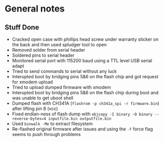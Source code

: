 # General notes

## Stuff Done

* Cracked open case with phillips head screw under warranty sticker on the back and then used spludger tool to open
* Removed solder from serial header
* Soldered pins to serial header
* Monitored serial port with 115200 baud using a TTL level USB serial adapt
* Tried to send commands to serial without any luck
* Interupted boot by bridging pins 5&6 on the flash chip and got request for xmodem upload
* Tried to upload dumped firmware with xmodem
* Interupted boot by bridging pins 5&6 on the flash chip during boot and was unable to get uboot shell
* Dumped flash with CH341A (`flashrom -p ch341a_spi -r firmware.bin`) after lifting pin 8 (vcc)
* Fixed endian-ness of flash dump with `objcopy -I binary -O binary --reverse-bytes=4 inputfile.bin outputfile.bin`
* Used `binwalk -Me` to extract filesystem
* Re-flashed original firmware after issues and using the `-f` force flag seems to push through problems